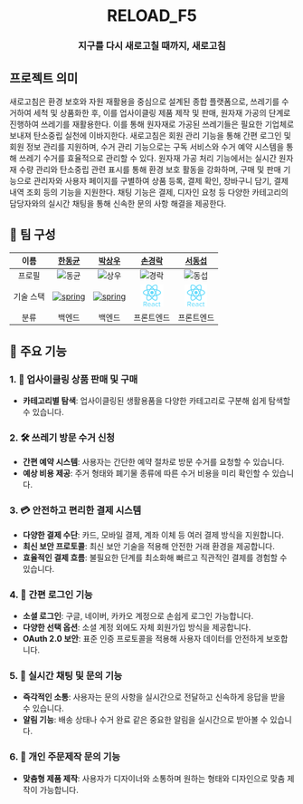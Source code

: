 </p>
<h1 align="middle">RELOAD_F5</h1>
<h3 align="middle">지구를 다시 새로고칠 때까지, 새로고침</h3>




## 프로젝트 의미
새로고침은 환경 보호와 자원 재활용을 중심으로 설계된 종합 플랫폼으로, 쓰레기를 수거하여 세척 및 상품화한 후, 이를 업사이클링 제품 제작 및 판매, 원자재 가공의 단계로 진행하여 쓰레기를 재활용한다. 이를 통해 원자재로 가공된 쓰레기들은 필요한 기업체로 보내져 탄소중립 실천에 이바지한다.
 새로고침은 회원 관리 기능을 통해 간편 로그인 및 회원 정보 관리를 지원하며, 수거 관리 기능으로는 구독 서비스와 수거 예약 시스템을 통해 쓰레기 수거를 효율적으로 관리할 수 있다. 원자재 가공 처리 기능에서는 실시간 원자재 수량 관리와 탄소중립 관련 표시를 통해 환경 보호 활동을 강화하며, 구매 및 판매 기능으로 관리자와 사용자 페이지를 구별하여 상품 등록, 결제 확인, 장바구니 담기, 결제 내역 조회 등의 기능을 지원한다. 채팅 기능은 결제, 디자인 요청 등 다양한 카테고리의 담당자와의 실시간 채팅을 통해 신속한 문의 사항 해결을 제공한다.





## 📌 팀 구성

| 이름 |  [한동균](https://github.com/DonggyunHan) | [박상우](https://github.com/Babsang0826) |[손경락](https://github.com/rudfkr) | [서동섭](https://github.com/dongsubnambuk) |
| :-: | :-: | :-: | :-: | :-: |
| 프로필 |![동균](https://avatars.githubusercontent.com/u/181503644?v=4) | ![상우](https://avatars.githubusercontent.com/u/109581758?v=4)  | ![경락](https://avatars.githubusercontent.com/u/182853185?v=4)| ![동섭](https://avatars.githubusercontent.com/u/105368619?v=40559e2f4-9356-4df9-b373-a06030bc0abb) | 
| 기술 스택 | <a href="https://spring.io/" target="_blank" rel="noreferrer"> <img src="https://www.vectorlogo.zone/logos/springio/springio-icon.svg" alt="spring" width="40" height="40"/> </a> | <a href="https://spring.io/" target="_blank" rel="noreferrer"> <img src="https://www.vectorlogo.zone/logos/springio/springio-icon.svg" alt="spring" width="40" height="40"/> </a>  | <a href="https://reactjs.org/" target="_blank" rel="noreferrer"> <img src="https://raw.githubusercontent.com/devicons/devicon/master/icons/react/react-original-wordmark.svg" alt="react" width="40" height="40"/> </a> | <a href="https://reactjs.org/" target="_blank" rel="noreferrer"> <img src="https://raw.githubusercontent.com/devicons/devicon/master/icons/react/react-original-wordmark.svg" alt="react" width="40" height="40"/> </a> |
| 분류 | 백엔드 | 백엔드  | 프론트엔드 | 프론트엔드 | 


## 🔑 주요 기능

### 1. 🌱 업사이클링 상품 판매 및 구매
- **카테고리별 탐색**: 업사이클링된 생활용품을 다양한 카테고리로 구분해 쉽게 탐색할 수 있습니다.

### 2. 🛠️ 쓰레기 방문 수거 신청
- **간편 예약 시스템**: 사용자는 간단한 예약 절차로 방문 수거를 요청할 수 있습니다.
- **예상 비용 제공**: 주거 형태와 폐기물 종류에 따른 수거 비용을 미리 확인할 수 있습니다.

### 3. 💳 안전하고 편리한 결제 시스템
- **다양한 결제 수단**: 카드, 모바일 결제, 계좌 이체 등 여러 결제 방식을 지원합니다.
- **최신 보안 프로토콜**: 최신 보안 기술을 적용해 안전한 거래 환경을 제공합니다.
- **효율적인 결제 흐름**: 불필요한 단계를 최소화해 빠르고 직관적인 결제를 경험할 수 있습니다.

### 4. 🔐 간편 로그인 기능
- **소셜 로그인**: 구글, 네이버, 카카오 계정으로 손쉽게 로그인 가능합니다.
- **다양한 선택 옵션**: 소셜 계정 외에도 자체 회원가입 방식을 제공합니다.
- **OAuth 2.0 보안**: 표준 인증 프로토콜을 적용해 사용자 데이터를 안전하게 보호합니다.

### 5. 💬 실시간 채팅 및 문의 기능
- **즉각적인 소통**: 사용자는 문의 사항을 실시간으로 전달하고 신속하게 응답을 받을 수 있습니다.
- **알림 기능**: 배송 상태나 수거 완료 같은 중요한 알림을 실시간으로 받아볼 수 있습니다.

### 6. 🎨 개인 주문제작 문의 기능
- **맞춤형 제품 제작**: 사용자가 디자이너와 소통하며 원하는 형태와 디자인으로 맞춤 제작이 가능합니다.
